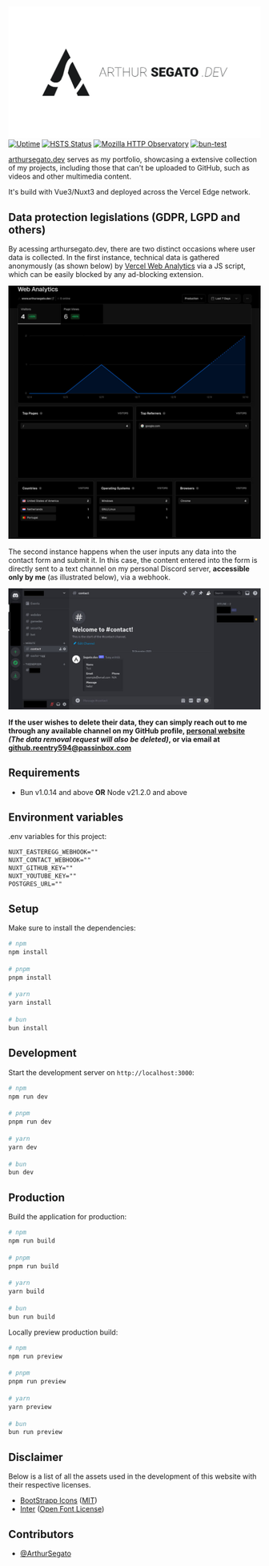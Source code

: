 [![Website](/github-card.svg)](https://arthursegato.dev)
[![Uptime](https://img.shields.io/website?url=https%3A%2F%2Farthursegato.dev)](https://img.shields.io/website?url=https%3A%2F%2Farthursegato.dev)
[![HSTS Status](https://img.shields.io/hsts/preload/arthursegato.dev)](https://img.shields.io/hsts/preload/arthursegato.dev)
[![Mozilla HTTP Observatory](https://img.shields.io/mozilla-observatory/grade/arthursegato.dev?publish)](https://img.shields.io/mozilla-observatory/grade/arthursegato.dev?publish)
[![bun-test](https://github.com/ArthurSegato/TheEndPoem/actions/workflows/workflow.yml/badge.svg)](https://github.com/ArthurSegato/TheEndPoem/actions/workflows/workflow.yml)

[arthursegato.dev](https://www.arthursegato.dev/) serves as my portfolio, showcasing a extensive collection of my projects, including those that can't be uploaded to GitHub, such as videos and other multimedia content.

It's build with Vue3/Nuxt3 and deployed across the Vercel Edge network.

## Data protection legislations (GDPR, LGPD and others)

By acessing arthursegato.dev, there are two distinct occasions where user data is collected. In the first instance, technical data is gathered anonymously (as shown below) by [Vercel Web Analytics](https://vercel.com/docs/analytics) via a JS script, which can be easily blocked by any ad-blocking extension.

![Vercel Web Analytics Dashboard](/vercel-card.jpg "Vercel Web Analytics Dashboard")

The second instance happens when the user inputs any data into the contact form and submit it. In this case, the content entered into the form is directly sent to a text channel on my personal Discord server, **accessible only by me** (as illustrated below), via a webhook.

![My Discord private server](/discord-card.jpg "My Discord private server")

**If the user wishes to delete their data, they can simply reach out to me through any available channel on my GitHub profile, [personal website](arthursegato.dev) _(The data removal request will also be deleted)_, or via email at github.reentry594@passinbox.com**

## Requirements

- Bun v1.0.14 and above **OR** Node v21.2.0 and above

## Environment variables

.env variables for this project:

```Properties
NUXT_EASTEREGG_WEBHOOK=""
NUXT_CONTACT_WEBHOOK=""
NUXT_GITHUB_KEY=""
NUXT_YOUTUBE_KEY=""
POSTGRES_URL=""
```

## Setup

Make sure to install the dependencies:

```bash
# npm
npm install

# pnpm
pnpm install

# yarn
yarn install

# bun
bun install
```

## Development

Start the development server on `http://localhost:3000`:

```bash
# npm
npm run dev

# pnpm
pnpm run dev

# yarn
yarn dev

# bun
bun dev
```

## Production

Build the application for production:

```bash
# npm
npm run build

# pnpm
pnpm run build

# yarn
yarn build

# bun
bun run build
```

Locally preview production build:

```bash
# npm
npm run preview

# pnpm
pnpm run preview

# yarn
yarn preview

# bun
bun run preview
```

## Disclaimer

Below is a list of all the assets used in the development of this website with their respective licenses.

- [BootStrapp Icons](https://icons.getbootstrap.com) ([MIT](https://github.com/twbs/icons/blob/main/LICENSE.md))
- [Inter](https://fonts.google.com/specimen/Inter) ([Open Font License](https://scripts.sil.org/cms/scripts/page.php?site_id=nrsi&id=OFL))

## Contributors

- [@ArthurSegato](https://github.com/ArthurSegato)
